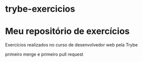 # trybe-exercicios
# Meu repositório de exercícios
Exercícios realizados no curso de desenvolvedor web pela Trybe

primeiro merge e primeiro pull request